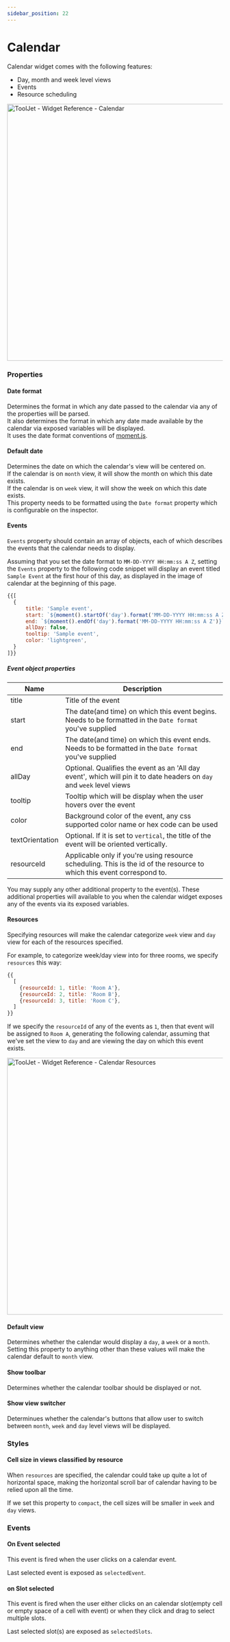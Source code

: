 ```yaml
---
sidebar_position: 22
---
```


# Calendar
Calendar widget comes with the following features:  
- Day, month and week level views
- Events
- Resource scheduling
  
<img class="screenshot-full" src="/img/widgets/calendar/calendar1.png" alt="ToolJet - Widget Reference - Calendar" height="600"/>

### Properties

#### Date format
Determines the format in which any date passed to the calendar via any of the properties will be parsed.  
It also determines the format in which any date made available by the calendar via exposed variables will be displayed.  
It uses the date format conventions of [moment.js](https://momentjs.com/).
#### Default date
Determines the date on which the calendar's view will be centered on.  
If the calendar is on `month` view, it will show the month on which this date exists.  
If the calendar is on `week` view, it will show the week on which this date exists.  
This property needs to be formatted using the `Date format` property which is configurable on the inspector.
#### Events
`Events` property should contain an array of objects, each of which describes the events that the calendar needs to display.
  
Assuming that you set the date format to `MM-DD-YYYY HH:mm:ss A Z`, setting the `Events` property to the following code snippet will display an event titled `Sample Event` at the first hour of this day, as displayed in the image of calendar at the beginning of this page.

```javascript
{{[
  {
	  title: 'Sample event',
      start: `${moment().startOf('day').format('MM-DD-YYYY HH:mm:ss A Z')}`,
      end: `${moment().endOf('day').format('MM-DD-YYYY HH:mm:ss A Z')}`,
      allDay: false,
      tooltip: 'Sample event',
      color: 'lightgreen',
  }
]}}
```

##### Event object properties

| Name | Description |
|------|-------------|
| title | Title of the event |
| start | The date(and time) on which this event begins. Needs to be formatted in the `Date format` you've supplied |
| end | The date(and time) on which this event ends. Needs to be formatted in the `Date format` you've supplied |
| allDay | Optional. Qualifies the event as an 'All day event', which will pin it to date headers on `day` and `week` level views |
| tooltip | Tooltip which will be display when the user hovers over the event |
| color | Background color of the event, any css supported color name or hex code can be used |
| textOrientation | Optional. If it is set to `vertical`, the title of the event will be oriented vertically. |
| resourceId | Applicable only if you're using resource scheduling. This is the id of the resource to which this event correspond to. |

You may supply any other additional property to the event(s). These additional properties will available to you when the calendar widget
exposes any of the events via its exposed variables.

#### Resources

Specifying resources will make the calendar categorize `week` view and `day` view for each of the resources specified.  

  For example, to categorize week/day view into for three rooms, we specify `resources` this way:

```javascript
{{
  [
    {resourceId: 1, title: 'Room A'},
    {resourceId: 2, title: 'Room B'},
    {resourceId: 3, title: 'Room C'},
  ]
}}
```

If we specify the `resourceId` of any of the events as `1`, then that event will be assigned to `Room A`, generating the following calendar, assuming that we've set the view to `day` and are viewing the day on which this event exists.

<img class="screenshot-full" src="/img/widgets/calendar/calendar-resource.png" alt="ToolJet - Widget Reference - Calendar Resources" height="600"/>

#### Default view

Determines whether the calendar would display a `day`, a `week` or a `month`.  
Setting this property to anything other than these values will make the calendar default to `month` view.

#### Show toolbar

Determines whether the calendar toolbar should be displayed or not.

#### Show view switcher

Determinues whether the calendar's buttons that allow user to switch between `month`, `week` and `day` level views will be displayed.
### Styles
#### Cell size in views classified by resource

When `resources` are specified, the calendar could take up quite a lot of horizontal space, making the horizontal scroll bar of calendar having to be relied upon all the time.  

If we set this property to `compact`, the cell sizes will be smaller in `week` and `day` views.

### Events

#### On Event selected

This event is fired when the user clicks on a calendar event.  
  
Last selected event is exposed as `selectedEvent`.

#### on Slot selected

This event is fired when the user either clicks on an calendar slot(empty cell or empty space of a cell with event) or when they click and drag to select multiple slots.  
  
Last selected slot(s) are exposed as `selectedSlots`.